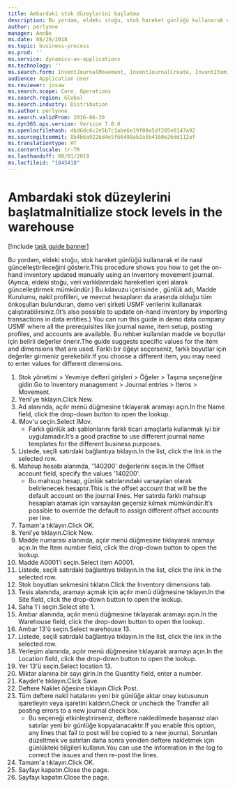 ```yaml
---
title: Ambardaki stok düzeylerini başlatma
description: Bu yordam, eldeki stoğu, stok hareket günlüğü kullanarak el ile nasıl güncelleştirileceğini gösterir.
author: perlynne
manager: AnnBe
ms.date: 08/29/2018
ms.topic: business-process
ms.prod: ''
ms.service: dynamics-ax-applications
ms.technology: ''
ms.search.form: InventJournalMovement, InventJournalCreate, InventItemIdLookupSimple, InventLocationIdLookup, WMSLocationIdLookup
audience: Application User
ms.reviewer: josaw
ms.search.scope: Core, Operations
ms.search.region: Global
ms.search.industry: Distribution
ms.author: perlynne
ms.search.validFrom: 2016-06-30
ms.dyn365.ops.version: Version 7.0.0
ms.openlocfilehash: dbd6dc6c2e5b7c1abe6e19f00a5df285e0147a92
ms.sourcegitcommit: 8b4b6a9226d4e5f66498ab2a5b4160e26dd112af
ms.translationtype: HT
ms.contentlocale: tr-TR
ms.lasthandoff: 08/01/2019
ms.locfileid: "1845418"
---
```

# <a name="initialize-stock-levels-in-the-warehouse"></a><span data-ttu-id="4bdd9-103">Ambardaki stok düzeylerini başlatma</span><span class="sxs-lookup"><span data-stu-id="4bdd9-103">Initialize stock levels in the warehouse</span></span>

[!include [task guide banner](../../includes/task-guide-banner.md)]

<span data-ttu-id="4bdd9-104">Bu yordam, eldeki stoğu, stok hareket günlüğü kullanarak el ile nasıl güncelleştirileceğini gösterir.</span><span class="sxs-lookup"><span data-stu-id="4bdd9-104">This procedure shows you how to get the on-hand inventory updated manually using an Inventory movement journal.</span></span> <span data-ttu-id="4bdd9-105">(Ayrıca, eldeki stoğu, veri varlıklarındaki hareketleri içeri alarak güncelleştirmek mümkündür.) Bu kılavuzu içerisinde , günlük adı, Madde Kurulumu, nakil profilleri, ve mevcut hesapların da arasında olduğu tüm önkoşulları bulunduran, demo veri şirketi USMF verilerini kullanarak çalıştırabilirsiniz.</span><span class="sxs-lookup"><span data-stu-id="4bdd9-105">(It’s also possible to update on-hand inventory by importing transactions in data entities.) You can run this guide in demo data company USMF where all the prerequisites like journal name, item setup, posting profiles, and accounts are available.</span></span> <span data-ttu-id="4bdd9-106">Bu rehber kullanılan madde ve boyutlar için belirli değerler önerir.</span><span class="sxs-lookup"><span data-stu-id="4bdd9-106">The guide suggests specific values for the item and dimensions that are used.</span></span> <span data-ttu-id="4bdd9-107">Farklı bir öğeyi seçerseniz, farklı boyutlar için değerler girmeniz gerekebilir.</span><span class="sxs-lookup"><span data-stu-id="4bdd9-107">If you choose a different item, you may need to enter values for different dimensions.</span></span>

1. <span data-ttu-id="4bdd9-108">Stok yönetimi > Yevmiye defteri girişleri > Öğeler > Taşıma seçeneğine gidin.</span><span class="sxs-lookup"><span data-stu-id="4bdd9-108">Go to Inventory management > Journal entries > Items > Movement.</span></span>
2. <span data-ttu-id="4bdd9-109">Yeni'ye tıklayın.</span><span class="sxs-lookup"><span data-stu-id="4bdd9-109">Click New.</span></span>
3. <span data-ttu-id="4bdd9-110">Ad alanında, açılır menü düğmesine tıklayarak aramayı açın.</span><span class="sxs-lookup"><span data-stu-id="4bdd9-110">In the Name field, click the drop-down button to open the lookup.</span></span>
4. <span data-ttu-id="4bdd9-111">IMov'u seçin.</span><span class="sxs-lookup"><span data-stu-id="4bdd9-111">Select IMov.</span></span>
    * <span data-ttu-id="4bdd9-112">Farklı günlük adı şablonlarını farklı ticari amaçlarla kullanmak iyi bir uygulamadır.</span><span class="sxs-lookup"><span data-stu-id="4bdd9-112">It’s a good practise to use different journal name templates for the different business purposes.</span></span>  
5. <span data-ttu-id="4bdd9-113">Listede, seçili satırdaki bağlantıya tıklayın.</span><span class="sxs-lookup"><span data-stu-id="4bdd9-113">In the list, click the link in the selected row.</span></span>
6. <span data-ttu-id="4bdd9-114">Mahsup hesabı alanında, '140200' değerlerini seçin.</span><span class="sxs-lookup"><span data-stu-id="4bdd9-114">In the Offset account field, specify the values '140200'.</span></span>
    * <span data-ttu-id="4bdd9-115">Bu mahsup hesap, günlük satırlarındaki varsayılan olarak belirlenecek hesaptır.</span><span class="sxs-lookup"><span data-stu-id="4bdd9-115">This is the offset account that will be the default account on the journal lines.</span></span> <span data-ttu-id="4bdd9-116">Her satırda farklı mahsup hesapları atamak için varsayılan geçersiz kılmak mümkündür.</span><span class="sxs-lookup"><span data-stu-id="4bdd9-116">It’s possible to override the default to assign different offset accounts per line.</span></span>  
7. <span data-ttu-id="4bdd9-117">Tamam'a tıklayın.</span><span class="sxs-lookup"><span data-stu-id="4bdd9-117">Click OK.</span></span>
8. <span data-ttu-id="4bdd9-118">Yeni'ye tıklayın.</span><span class="sxs-lookup"><span data-stu-id="4bdd9-118">Click New.</span></span>
9. <span data-ttu-id="4bdd9-119">Madde numarası alanında, açılır menü düğmesine tıklayarak aramayı açın.</span><span class="sxs-lookup"><span data-stu-id="4bdd9-119">In the Item number field, click the drop-down button to open the lookup.</span></span>
10. <span data-ttu-id="4bdd9-120">Madde A0001'i seçin.</span><span class="sxs-lookup"><span data-stu-id="4bdd9-120">Select item A0001.</span></span>
11. <span data-ttu-id="4bdd9-121">Listede, seçili satırdaki bağlantıya tıklayın.</span><span class="sxs-lookup"><span data-stu-id="4bdd9-121">In the list, click the link in the selected row.</span></span>
12. <span data-ttu-id="4bdd9-122">Stok boyutları sekmesini tıklatın.</span><span class="sxs-lookup"><span data-stu-id="4bdd9-122">Click the Inventory dimensions tab.</span></span>
13. <span data-ttu-id="4bdd9-123">Tesis alanında, aramayı açmak için açılır menü düğmesine tıklayın.</span><span class="sxs-lookup"><span data-stu-id="4bdd9-123">In the Site field, click the drop-down button to open the lookup.</span></span>
14. <span data-ttu-id="4bdd9-124">Saha 1'i seçin.</span><span class="sxs-lookup"><span data-stu-id="4bdd9-124">Select site 1.</span></span>
15. <span data-ttu-id="4bdd9-125">Ambar alanında, açılır menü düğmesine tıklayarak aramayı açın.</span><span class="sxs-lookup"><span data-stu-id="4bdd9-125">In the Warehouse field, click the drop-down button to open the lookup.</span></span>
16. <span data-ttu-id="4bdd9-126">Ambar 13'ü seçin.</span><span class="sxs-lookup"><span data-stu-id="4bdd9-126">Select warehouse 13.</span></span>
17. <span data-ttu-id="4bdd9-127">Listede, seçili satırdaki bağlantıya tıklayın.</span><span class="sxs-lookup"><span data-stu-id="4bdd9-127">In the list, click the link in the selected row.</span></span>
18. <span data-ttu-id="4bdd9-128">Yerleşim alanında, açılır menü düğmesine tıklayarak aramayı açın.</span><span class="sxs-lookup"><span data-stu-id="4bdd9-128">In the Location field, click the drop-down button to open the lookup.</span></span>
19. <span data-ttu-id="4bdd9-129">Yer 13'ü seçin.</span><span class="sxs-lookup"><span data-stu-id="4bdd9-129">Select location 13.</span></span>
20. <span data-ttu-id="4bdd9-130">Miktar alanına bir sayı girin.</span><span class="sxs-lookup"><span data-stu-id="4bdd9-130">In the Quantity field, enter a number.</span></span>
21. <span data-ttu-id="4bdd9-131">Kaydet'e tıklayın.</span><span class="sxs-lookup"><span data-stu-id="4bdd9-131">Click Save.</span></span>
22. <span data-ttu-id="4bdd9-132">Deftere Naklet öğesine tıklayın.</span><span class="sxs-lookup"><span data-stu-id="4bdd9-132">Click Post.</span></span>
23. <span data-ttu-id="4bdd9-133">Tüm deftere nakil hatalarını yeni bir günlüğe aktar onay kutusunun işaretleyin veya işaretini kaldırın.</span><span class="sxs-lookup"><span data-stu-id="4bdd9-133">Check or uncheck the Transfer all posting errors to a new journal check box.</span></span>
    * <span data-ttu-id="4bdd9-134">Bu seçeneği etkinleştirirseniz, deftere nakledilmede başarısız olan satırlar yeni bir günlüğe kopyalanacaktır.</span><span class="sxs-lookup"><span data-stu-id="4bdd9-134">If you enable this option, any lines that fail to post will be copied to a new journal.</span></span> <span data-ttu-id="4bdd9-135">Sorunları düzeltmek ve satırları daha sonra yeniden deftere nakletmek için günlükteki bilgileri kullanın.</span><span class="sxs-lookup"><span data-stu-id="4bdd9-135">You can use the information in the log to correct the issues and then re-post the lines.</span></span>  
24. <span data-ttu-id="4bdd9-136">Tamam'a tıklayın.</span><span class="sxs-lookup"><span data-stu-id="4bdd9-136">Click OK.</span></span>
25. <span data-ttu-id="4bdd9-137">Sayfayı kapatın.</span><span class="sxs-lookup"><span data-stu-id="4bdd9-137">Close the page.</span></span>
26. <span data-ttu-id="4bdd9-138">Sayfayı kapatın.</span><span class="sxs-lookup"><span data-stu-id="4bdd9-138">Close the page.</span></span>


